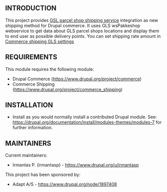 INTRODUCTION
------------
This project provides <a href="http://www.gls.dk">GSL parcel shop shipping
service</a> integration as new shipping method for Drupal commerce.
It uses GLS wsPakkeshop webservice to get data about GLS parcel shops locations
and display them to end user as possible delivery points.
You can set shipping rate amount in
<a href="admin/commerce/config/shipping/methods/gls-shipping-method/settings">
Commerce shipping GLS settings</a>


REQUIREMENTS
------------
This module requires the following module:
 * Drupal Commerce (https://www.drupal.org/project/commerce)
 * Commerce Shipping (https://www.drupal.org/project/commerce_shipping)


 INSTALLATION
------------
 * Install as you would normally install a contributed Drupal module. See:
   https://drupal.org/documentation/install/modules-themes/modules-7
   for further information.


MAINTAINERS
-----------
Current maintainers:
 * Irmantas P. (irmantasp) - https://www.drupal.org/u/irmantasp

This project has been sponsored by:
 * Adapt A/S - https://www.drupal.org/node/1897408
